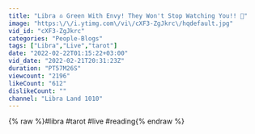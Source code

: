 ```yaml
---
title: "Libra ♎️ Green With Envy! They Won't Stop Watching You!! 👀"
image: "https:\/\/i.ytimg.com\/vi\/cXF3-ZgJkrc\/hqdefault.jpg"
vid_id: "cXF3-ZgJkrc"
categories: "People-Blogs"
tags: ["Libra","Live","tarot"]
date: "2022-02-22T01:15:22+03:00"
vid_date: "2022-02-21T20:31:23Z"
duration: "PT57M26S"
viewcount: "2196"
likeCount: "612"
dislikeCount: ""
channel: "Libra Land 1010"
---
```

{% raw %}#libra #tarot #live #reading{% endraw %}
